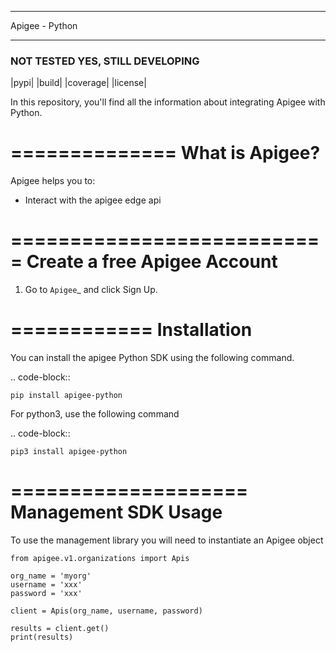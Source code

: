 **************
Apigee - Python
**************

### NOT TESTED YES, STILL DEVELOPING ###

|pypi| |build| |coverage| |license|

In this repository, you'll find all the information about integrating Apigee with Python.


==============
What is Apigee?
==============

Apigee helps you to:

* Interact with the apigee edge api

===========================
Create a free Apigee Account
===========================

1. Go to `Apigee`_ and click Sign Up.

============
Installation
============

You can install the apigee Python SDK using the following command.

.. code-block::

    pip install apigee-python

For python3, use the following command

.. code-block::
    
    pip3 install apigee-python


====================
Management SDK Usage
====================

To use the management library you will need to instantiate an Apigee object 

    from apigee.v1.organizations import Apis

    org_name = 'myorg'
    username = 'xxx'
    password = 'xxx'

    client = Apis(org_name, username, password)
    
    results = client.get()
    print(results)

